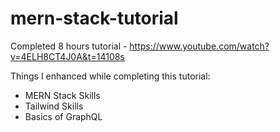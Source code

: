 # mern-stack-tutorial

Completed 8 hours tutorial - https://www.youtube.com/watch?v=4ELH8CT4J0A&t=14108s

Things I enhanced while completing this tutorial:

- MERN Stack Skills 
- Tailwind Skills
- Basics of GraphQL
